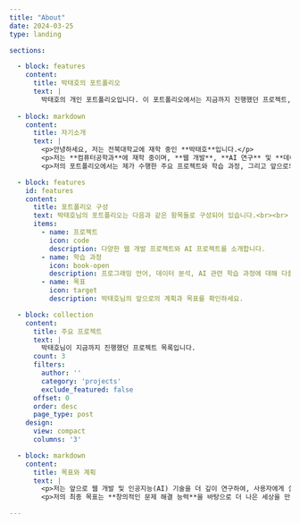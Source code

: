 ```yaml
---
title: "About"
date: 2024-03-25
type: landing

sections:

  - block: features
    content:
      title: 박태호의 포트폴리오
      text: |
        박태호의 개인 포트폴리오입니다. 이 포트폴리오에서는 지금까지 진행했던 프로젝트, 자기소개, 학습 과정, 목표 등을 다룰 예정입니다.
        
  - block: markdown
    content:
      title: 자기소개
      text: |
        <p>안녕하세요, 저는 전북대학교에 재학 중인 **박태호**입니다.</p>
        <p>저는 **컴퓨터공학과**에 재학 중이며, **웹 개발**, **AI 연구** 및 **데이터 분석** 분야에 관심이 많습니다.</p>
        <p>저의 포트폴리오에서는 제가 수행한 주요 프로젝트와 학습 과정, 그리고 앞으로의 목표에 대해 다룰 예정입니다.</p>

  - block: features
    id: features
    content:
      title: 포트폴리오 구성
      text: 박태호님의 포트폴리오는 다음과 같은 항목들로 구성되어 있습니다.<br><br>
      items:
        - name: 프로젝트
          icon: code
          description: 다양한 웹 개발 프로젝트와 AI 프로젝트를 소개합니다.
        - name: 학습 과정
          icon: book-open
          description: 프로그래밍 언어, 데이터 분석, AI 관련 학습 과정에 대해 다룹니다.
        - name: 목표
          icon: target
          description: 박태호님의 앞으로의 계획과 목표를 확인하세요.

  - block: collection
    content:
      title: 주요 프로젝트
      text: |
        박태호님이 지금까지 진행했던 프로젝트 목록입니다.
      count: 3
      filters:
        author: ''
        category: 'projects'
        exclude_featured: false
      offset: 0
      order: desc
      page_type: post
    design:
      view: compact
      columns: '3'

  - block: markdown
    content:
      title: 목표와 계획
      text: |
        <p>저는 앞으로 웹 개발 및 인공지능(AI) 기술을 더 깊이 연구하여, 사용자에게 실질적인 도움을 줄 수 있는 솔루션을 개발하고자 합니다.</p>
        <p>저의 최종 목표는 **창의적인 문제 해결 능력**을 바탕으로 더 나은 세상을 만드는 기술을 개발하는 것입니다.</p>

---
```

